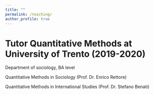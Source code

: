 ```yaml
---
title: ""
permalink: /teaching/
author_profile: true
---
```


# Tutor Quantitative Methods at University of Trento (2019-2020)


Department of sociology, BA level 

Quantitative Methods in Sociology (Prof. Dr. Enrico Rettore)

Quantitative Methods in International Studies (Prof. Dr. Stefano Benati)

